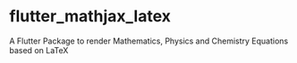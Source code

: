 # flutter_mathjax_latex
A Flutter Package to render Mathematics, Physics and Chemistry Equations based on LaTeX
